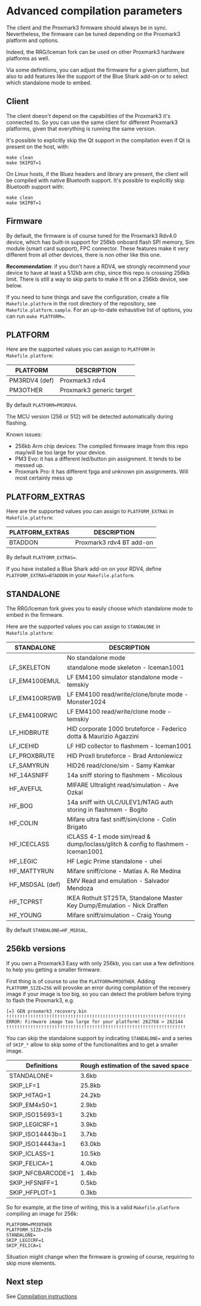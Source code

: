 # Advanced compilation parameters

The client and the Proxmark3 firmware should always be in sync.
Nevertheless, the firmware can be tuned depending on the Proxmark3 platform and options.

Indeed, the RRG/Iceman fork can be used on other Proxmark3 hardware platforms as well.

Via some definitions, you can adjust the firmware for a given platform, but also to add features like the support of the Blue Shark add-on or to select which standalone mode to embed.

## Client

The client doesn't depend on the capabilities of the Proxmark3 it's connected to.
So you can use the same client for different Proxmark3 platforms, given that everything is running the same version.

It's possible to explicitly skip the Qt support in the compilation even if Qt is present on the host, with:

```
make clean
make SKIPQT=1
```

On Linux hosts, if the Bluez headers and library are present, the client will be compiled with native Bluetooth support. It's possible to explicitly skip Bluetooth support with:

```
make clean
make SKIPBT=1
```


## Firmware

By default, the firmware is of course tuned for the Proxmark3 Rdv4.0 device, which has built-in support for 256kb onboard flash SPI memory, Sim module (smart card support), FPC connector.
These features make it very different from all other devices, there is non other like this one.

**Recommendation**: if you don't have a RDV4, we strongly recommend your device to have at least a 512kb arm chip, since this repo is crossing 256kb limit. There is still a way to skip parts to make it fit on a 256kb device, see below.

If you need to tune things and save the configuration, create a file `Makefile.platform` in the root directory of the repository, see `Makefile.platform.sample`.
For an up-to-date exhaustive list of options, you can run `make PLATFORM=`.

## PLATFORM

Here are the supported values you can assign to `PLATFORM` in `Makefile.platform`:

| PLATFORM        | DESCRIPTION              |
|-----------------|--------------------------|
| PM3RDV4 (def)   | Proxmark3 rdv4           |
| PM3OTHER        | Proxmark3 generic target |

By default `PLATFORM=PM3RDV4`.

The MCU version (256 or 512) will be detected automatically during flashing.

Known issues:

* 256kb Arm chip devices: The compiled firmware image from this repo may/will be too large for your device. 
* PM3 Evo: it has a different led/button pin assignment.  It tends to be messed up.
* Proxmark Pro:  it has different fpga and unknown pin assignments.  Will most certainly mess up

## PLATFORM_EXTRAS

Here are the supported values you can assign to `PLATFORM_EXTRAS` in `Makefile.platform`:

| PLATFORM_EXTRAS | DESCRIPTION                            |
|-----------------|----------------------------------------|
| BTADDON         | Proxmark3 rdv4 BT add-on               |

By default `PLATFORM_EXTRAS=`.

If you have installed a Blue Shark add-on on your RDV4, define `PLATFORM_EXTRAS=BTADDON` in your `Makefile.platform`.


## STANDALONE

The RRG/Iceman fork gives you to easily choose which standalone mode to embed in the firmware.

Here are the supported values you can assign to `STANDALONE` in `Makefile.platform`:

| STANDALONE      | DESCRIPTION                            |
|-----------------|----------------------------------------|
|                 | No standalone mode
| LF_SKELETON     | standalone mode skeleton - Iceman1001
| LF_EM4100EMUL   | LF EM4100 simulator standalone mode - temskiy
| LF_EM4100RSWB   | LF EM4100 read/write/clone/brute mode - Monster1024
| LF_EM4100RWC    | LF EM4100 read/write/clone mode - temskiy
| LF_HIDBRUTE     | HID corporate 1000 bruteforce - Federico dotta & Maurizio Agazzini
| LF_ICEHID       | LF HID collector to flashmem - Iceman1001
| LF_PROXBRUTE    | HID ProxII bruteforce - Brad Antoniewicz
| LF_SAMYRUN      | HID26 read/clone/sim - Samy Kamkar
| HF_14ASNIFF     | 14a sniff storing to flashmem - Micolous
| HF_AVEFUL       | MIFARE Ultralight read/simulation - Ave Ozkal
| HF_BOG          | 14a sniff with ULC/ULEV1/NTAG auth storing in flashmem - Bogito
| HF_COLIN        | Mifare ultra fast sniff/sim/clone - Colin Brigato
| HF_ICECLASS     | iCLASS 4-1 mode  sim/read & dump/loclass/glitch & config to flashmem - Iceman1001
| HF_LEGIC        | HF Legic Prime standalone - uhei
| HF_MATTYRUN     | Mifare sniff/clone - Matías A. Ré Medina
| HF_MSDSAL  (def)| EMV Read and emulation - Salvador Mendoza
| HF_TCPRST       | IKEA Rothult ST25TA, Standalone Master Key Dump/Emulation - Nick Draffen
| HF_YOUNG        | Mifare sniff/simulation - Craig Young

By default `STANDALONE=HF_MSDSAL`.

## 256kb versions

If you own a Proxmark3 Easy with only 256kb, you can use a few definitions to help you getting a smaller firmware.

First thing is of course to use the `PLATFORM=PM3OTHER`.
Adding `PLATFORM_SIZE=256` will provoke an error during compilation of the recovery image if your image is too big, so you can detect the problem before trying to flash the Proxmark3, e.g.
```
[=] GEN proxmark3_recovery.bin
!!!!!!!!!!!!!!!!!!!!!!!!!!!!!!!!!!!!!!!!!!!!!!!!!!!!!!!!!!!!!!!!!!!
ERROR: Firmware image too large for your platform! 262768 > 262144
!!!!!!!!!!!!!!!!!!!!!!!!!!!!!!!!!!!!!!!!!!!!!!!!!!!!!!!!!!!!!!!!!!!
```

You can skip the standalone support by indicating `STANDALONE=` and
a series of `SKIP_*` allow to skip some of the functionalities and to get a smaller image.

| Definitions         | Rough estimation of the saved space |
|---------------------|-------------------------------------|
|STANDALONE=          | 3.6kb
|SKIP_LF=1            | 25.8kb
|SKIP_HITAG=1         | 24.2kb
|SKIP_EM4x50=1        | 2.9kb
|SKIP_ISO15693=1      | 3.2kb
|SKIP_LEGICRF=1       | 3.9kb
|SKIP_ISO14443b=1     | 3.7kb
|SKIP_ISO14443a=1     | 63.0kb
|SKIP_ICLASS=1        | 10.5kb
|SKIP_FELICA=1        | 4.0kb
|SKIP_NFCBARCODE=1    | 1.4kb
|SKIP_HFSNIFF=1       | 0.5kb
|SKIP_HFPLOT=1        | 0.3kb

So for example, at the time of writing, this is a valid `Makefile.platform` compiling an image for 256k:
```
PLATFORM=PM3OTHER
PLATFORM_SIZE=256
STANDALONE=
SKIP_LEGICRF=1
SKIP_FELICA=1
```
Situation might change when the firmware is growing of course, requiring to skip more elements.

## Next step

See [Compilation instructions](/doc/md/Use_of_Proxmark/0_Compilation-Instructions.md)
